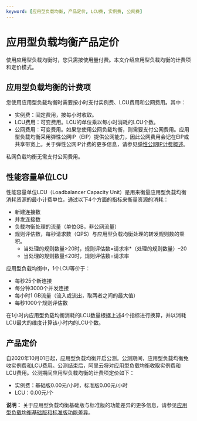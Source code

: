```yaml
---
keyword: [应用型负载均衡, 产品定价, LCU费, 实例费, 公网费]
---
```


# 应用型负载均衡产品定价

使用应用型负载均衡时，您只需按使用量付费。本文介绍应用型负载均衡的计费项和定价模式。

## 应用型负载均衡的计费项

您使用应用型负载均衡时需要按小时支付实例费、LCU费用和公网费用。其中：

-   实例费：固定费用，按每小时收取。
-   LCU费用：可变费用。LCU的单位乘以每小时消耗的LCU个数。
-   公网费用：可变费用。如果您使用公网负载均衡，则需要支付公网费用。应用型负载均衡采用弹性公网IP（EIP）提供公网能力，因此公网费用会记在EIP或共享带宽上。关于弹性公网IP计费的更多信息，请参见[弹性公网IP计费概述](https://help.aliyun.com/document_detail/122035.html?spm=a2c4g.11186623.6.545.500329ae0SDkiz)。

私网负载均衡无需支付公网费用。

## 性能容量单位LCU

性能容量单位LCU（Loadbalancer Capacity Unit）是用来衡量应用型负载均衡消耗资源的最小计费单位，通过以下4个方面的指标来衡量资源的消耗：

-   新建连接数
-   并发连接数
-   负载均衡处理的流量（单位GB，非公网流量）
-   规则评估数，每秒请求数（QPS）与应用型负载均衡处理的转发规则数的乘积。
    -   当处理的规则数量\>20时，规则评估数=请求率\*（处理的规则数量）–20
    -   当处理的规则数量≤20时，规则评估数=请求率

应用型负载均衡中，1个LCU等价于：

-   每秒25个新连接
-   每分钟3000个并发连接
-   每小时1 GB流量（流入或流出，取两者之间的最大值）
-   每秒1000个规则评估数

在1小时内应用型负载均衡消耗的LCU数量根据上述4个指标进行换算，并以消耗LCU最大的维度计算该小时内的LCU个数。

## 产品定价

自2020年10月01日起，应用型负载均衡开启公测。公测期间，应用型负载均衡免收实例费和LCU费用。公测结束后，阿里云将对应用型负载均衡收取实例费和LCU费用。公测期间应用型负载均衡的计费项定价如下：

-   实例费：基础版0.00元/小时，标准版0.00元/小时
-   LCU：0.00元/个

**说明：** 关于应用型负载均衡基础版与标准版的功能差异的更多信息，请参见[应用型负载均衡基础版和标准版功能差异](/cn.zh-CN/应用型负载均衡ALB/应用型负载均衡基础版和标准版功能差异.md)。

